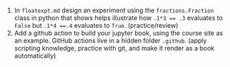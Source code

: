 1. In `floatexpt.md` design an experiment using the `fractions.Fraction` class in python that shows helps illustrate how `.1*3 == .3` evaluates to `False` but `.1*4 ==.4` evaluates to `True`. (practice/review)
1. Add a github action to build your jupyter book, using the course site as an example.  GitHub actions live in a hidden folder `.github`. (apply scripting knowledge,  practice with git, and make it render as a book automatically)
